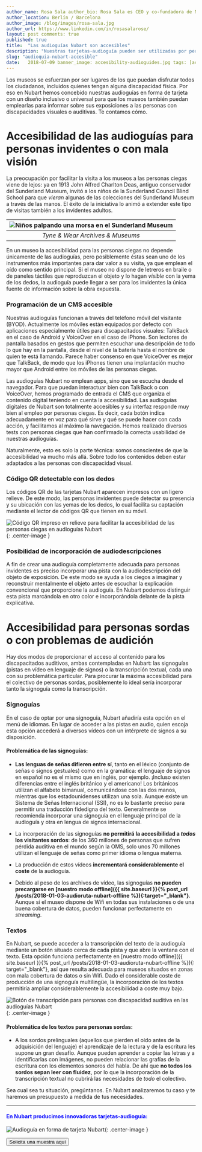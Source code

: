```yaml
---
author_name: Rosa Sala author_bio: Rosa Sala es CEO y co-fundadora de Nubart 
author_location: Berlín / Barcelona 
author_image: /blog/images/rosa-sala.jpg 
author_url: https://www.linkedin.com/in/rosasalarose/
layout: post comments: true 
published: true 
title:  "Las audioguías Nubart son accesibles"
description: "Nuestras tarjetas-audioguía pueden ser utilizadas por personas ciegas, sordas o con dificultades de visión."
slug: "audioquia-nubart-accesible"
date:   2018-07-09 banner_image: accesibility-audioguides.jpg tags: [accesibilidad]
---
```


Los museos se esfuerzan por ser lugares de los que puedan disfrutar todos los ciudadanos, incluidos quienes tengan alguna discapacidad física. Por eso
en Nubart hemos concebido nuestras audioguías en forma de tarjeta con un diseño inclusivo o universal para que los museos también puedan emplearlas
para informar sobre sus exposiciones a las personas con discapacidades visuales o auditivas. Te contamos cómo.

<!--more-->

# Accesibilidad de las audioguías para personas invidentes o con mala visión

La preocupación por facilitar la visita a los museos a las personas ciegas viene de lejos: ya en 1913 John Alfred Charlton Deas, antiguo conservador
del Sunderland Museum, invitó a los niños de la Sunderland Council Blind School para que *vieran* algunas de las colecciones del Sunderland Museum a
través de las manos. El éxito de la iniciativa lo animó a extender este tipo de visitas también a los invidentes adultos.

| ![Niños palpando una morsa en el Sunderland Museum]({{site.baseurl}}/images/posts/accesibility-sunderland-museum.jpg) | 
|:--:| 
| *Tyne & Wear Archives & Museums* |

En un museo la accesibilidad para las personas ciegas no depende únicamente de las audioguías, pero posiblemente éstas sean uno de los instrumentos
más importantes para dar valor a su visita, ya que emplean el oído como sentido principal. Si el museo no dispone de letreros en braile o de paneles
táctiles que reproduzcan el objeto y lo hagan *visible* con la yema de los dedos, la audioguía puede llegar a ser para los invidentes la única fuente
de información sobre la obra expuesta.

### Programación de un CMS accesible

Nuestras audioguías funcionan a través del teléfono móvil del visitante (BYOD). Actualmente los móviles están equipados por defecto con aplicaciones
especialmente útiles para discapacitados visuales: TalkBack en el caso de Android y VoiceOver en el caso de iPhone. Son lectores de pantalla basados
en gestos que permiten escuchar una descripción de todo lo que hay en la pantalla, desde el nivel de la batería hasta el nombre de quien te está
llamando. Parece haber consenso en que VoiceOver es mejor que TalkBack, de modo que los iPhones tienen una implantación mucho mayor que Android entre
los móviles de las personas ciegas.

Las audioguías Nubart no emplean apps, sino que se escucha desde el navegador. Para que puedan interactuar bien con TalkBack o con VoiceOver, hemos
programado de entrada el CMS que organiza el contenido digital teniendo en cuenta la accesibilidad. Las audioguías digitales de Nubart son totalmente
accesibles y su interfaz responde muy bien al empleo por personas ciegas. Es decir, cada botón indica adecuadamente en voz para qué sirve y qué se
puede hacer con cada acción, y facilitamos al máximo la navegación. Hemos realizado diversos tests con personas ciegas que han confirmado la correcta
usabilidad de nuestras audioguías.

Naturalmente, esto es solo la parte técnica: somos conscientes de que la accesibilidad va mucho más allá. Sobre todo los contenidos deben estar
adaptados a las personas con discapacidad visual.

### Código QR detectable con los dedos

Los códigos QR de las tarjetas Nubart aparecen impresos con un ligero relieve. De este modo, las personas invidentes puede detectar su presencia y su
ubicación con las yemas de los dedos, lo cual facilita su captación mediante el lector de códigos QR que tienen en su móvil.

![Código QR impreso en relieve para facilitar la accesibilidad de las personas ciegas en audioguías Nubart]({{site.baseurl}}/images/posts/qr-code-nubart-visually-impaired.jpg)
{: .center-image }

### Posibilidad de incorporación de audiodescripciones

A fin de crear una audioguía completamente adecuada para personas invidentes es preciso incorporar una pista con la audiodescripción del objeto de
exposición. De este modo se ayuda a los ciegos a imaginar y reconstruir mentalmente el objeto antes de escuchar la explicación convencional que
proporcione la audioguía. En Nubart podemos distinguir esta pista marcándola en otro color e incorporándola delante de la pista explicativa.

# Accesibilidad para personas sordas o con problemas de audición

Hay dos modos de proporcionar el acceso al contenido para los discapacitados auditivos, ambas contempladas en Nubart: las signoguías (pistas en vídeo
en lenguaje de signos) o la transcripción textual, cada una con su problemática particular. Para procurar la máxima accesibilidad para el colectivo de
personas sordas, posiblemente lo ideal sería incorporar tanto la signoguía como la transcripción.

### Signoguías

En el caso de optar por una signoguía, Nubart añadiría esta opción en el menú de idiomas. En lugar de acceder a las pistas en audio, quien escoja esta
opción accederá a diversos vídeos con un intérprete de signos a su disposición.

#### Problemática de las signoguías:

* **Las lenguas de señas difieren entre sí**, tanto en el léxico (conjunto de señas o signos gestuales) como en la gramática: el lenguaje de signos en
  español no es el mismo que en inglés, por ejemplo. ¡Incluso existen diferencias entre el inglés británico y el americano! Los británicos utilizan el
  alfabeto bimanual, comunicándose con las dos manos, mientras que los estadounidenses utilizan una sola. Aunque existe un Sistema de Señas
  Internacional (SSI), no es lo bastante preciso para permitir una traducción fidedigna del texto. Generalmente se recomienda incorporar una signoguía
  en el lenguaje principal de la audioguía y otra en lengua de signos internacional.

* La incorporación de las signoguías **no permitirá la accesibilidad a *todos* los visitantes sordos**: de los 360 millones de personas que sufren
  pérdida auditiva en el mundo según la OMS, solo unos 70 millones utilizan el lenguaje de señas como primer idioma o lengua materna.

* La producción de estos vídeos **incrementará considerablemente el coste** de la audioguía.

* Debido al peso de los archivos de vídeo, las signoguías **no pueden precargarse en [nuestro modo offline]({{ site.baseurl }}{% post_url
  /posts/2018-01-03-audioruta-nubart-offline %}){:target="_blank"}**. Aunque si el museo dispone de Wifi en todas sus instalaciones o de una buena
  cobertura de datos, pueden funcionar perfectamente en *streaming*.

### Textos

En Nubart, se puede acceder a la transcripción del texto de la audioguía mediante un botón situado cerca de cada pista y que abre la ventana con el
texto. Esta opción funciona perfectamente en [nuestro modo offline]({{ site.baseurl }}{% post_url /posts/2018-01-03-audioruta-nubart-offline %}){:
target="_blank"}, así que resulta adecuada para museos situados en zonas con mala cobertura de datos o sin Wifi. Dado el considerable coste de
producción de una signoguía multilingüe, la incorporación de los textos permitiría ampliar considerablemente la accesibilidad a coste muy bajo.

![Botón de transcripción para personas con discapacidad auditiva en las audioguías Nubart ]({{site.baseurl}}/images/posts/tivfl-deaf.gif)
{: .center-image }

#### Problemática de los textos para personas sordas:

* A los sordos prelinguales (aquellos que pierden el oído antes de la adquisición del lenguaje) el aprendizaje de la lectura y de la escritura les
  supone un gran desafío. Aunque pueden aprender a copiar las letras y a identificarlas con imágenes, no pueden relacionar las grafías de la escritura
  con los elementos sonoros del habla. De ahí que **no todos los sordos sepan leer con fluidez**, por lo que la incorporación de la transcripción
  textual no cubrirá las necesidades de *todo* el colectivo.

Sea cual sea tu situación, pregúntanos. En Nubart analizaremos tu caso y te haremos un presupuesto a medida de tus necesidades.

***

#### <font color="blue">En Nubart producimos innovadoras tarjetas-audioguía:</font>

![Audioguía en forma de tarjeta Nubart]({{site.baseurl}}/images/posts/proceso-nubart.png){: .center-image }

<form action="../../../../../es">
    <input type="submit" value="Solicita una muestra aquí" />
</form>